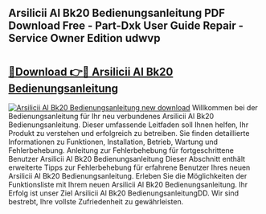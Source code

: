 ## Arsilicii Al Bk20 Bedienungsanleitung PDF Download Free - Part-Dxk User Guide Repair - Service Owner Edition udwvp

# <h2><a href="http://df46x6w.blite.top/?on=Arsilicii+Al+Bk20+Bedienungsanleitung">🔗Download 👉🔴 Arsilicii Al Bk20 Bedienungsanleitung</a></h2>

[![Arsilicii Al Bk20 Bedienungsanleitung new download](https://i.imgur.com/lujVjoI.png)](http://df46x6w.blite.top/?on=Arsilicii+Al+Bk20+Bedienungsanleitung)
Willkommen bei der Bedienungsanleitung für Ihr neu verbundenes Arsilicii Al Bk20 Bedienungsanleitung. Dieser umfassende Leitfaden soll Ihnen helfen, Ihr Produkt zu verstehen und erfolgreich zu betreiben. Sie finden detaillierte Informationen zu Funktionen, Installation, Betrieb, Wartung und Fehlerbehebung. Anleitung zur Fehlerbehebung für fortgeschrittene Benutzer Arsilicii Al Bk20 Bedienungsanleitung Dieser Abschnitt enthält erweiterte Tipps zur Fehlerbehebung für erfahrene Benutzer Ihres neuen Arsilicii Al Bk20 Bedienungsanleitung. Erleben Sie die Möglichkeiten der Funktionsliste mit Ihrem neuen Arsilicii Al Bk20 Bedienungsanleitung. Ihr Erfolg ist unser Ziel Arsilicii Al Bk20 BedienungsanleitungDD. Wir sind bestrebt, Ihre vollste Zufriedenheit zu gewährleisten.
